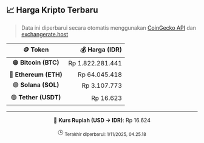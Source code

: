 

<!-- HARGA_KRIPTO -->
## 📈 Harga Kripto Terbaru

> Data ini diperbarui secara otomatis menggunakan [CoinGecko API](https://www.coingecko.com/) dan [exchangerate.host](https://exchangerate.host/)

<div align="center">

| 🪙 Token | 💰 Harga (IDR) |
|:------:|---------------:|
| 🟠 **Bitcoin (BTC)**   | Rp 1.822.281.441 |
| 🔵 **Ethereum (ETH)**  | Rp 64.045.418 |
| 🟣 **Solana (SOL)**    | Rp 3.107.773 |
| 🟢 **Tether (USDT)**   | Rp 16.623 |

---

💱 **Kurs Rupiah (USD → IDR)**: Rp 16.624

🕒 <sub>Terakhir diperbarui: 1/11/2025, 04.25.18</sub>

</div>
<!-- /HARGA_KRIPTO -->